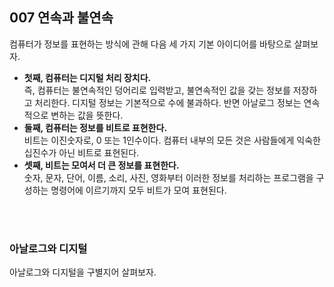 ## 007 연속과 불연속

컴퓨터가 정보를 표현하는 방식에 관해 다음 세 가지 기본 아이디어를 바탕으로 살펴보자.

- **첫째, 컴퓨터는 디지털 처리 장치다.**<br>
  즉, 컴퓨터는 불연속적인 덩어리로 입력받고, 불연속적인 값을 갖는 정보를 저장하고 처리한다. 디지털 정보는 기본적으로 수에 불과하다. 반면 아날로그 정보는 연속적으로 변하는 값을 뜻한다.
- **둘째, 컴퓨터는 정보를 비트로 표현한다.**<br>
  비트는 이진숫자로, 0 또는 1인수이다. 컴퓨터 내부의 모든 것은 사람들에게 익숙한 십진수가 아닌 비트로 표현된다.
- **셋째, 비트는 모여서 더 큰 정보를 표현한다.**<br>
  숫자, 문자, 단어, 이름, 소리, 사진, 영화부터 이러한 정보를 처리하는 프로그램을 구성하는 명령어에 이르기까지 모두 비트가 모여 표현된다.

<br>
<br>

### 아날로그와 디지털

아날로그와 디지털을 구별지어 살펴보자.
